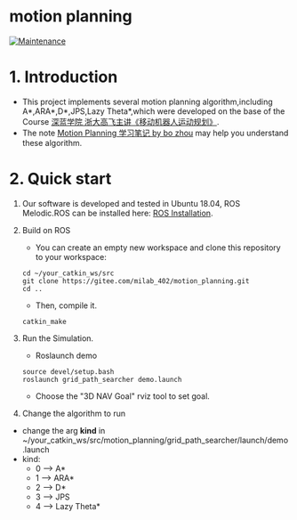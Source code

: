 # motion planning
[![Maintenance](https://img.shields.io/badge/Maintained%3F-no-red.svg)](https://bitbucket.org/lbesson/ansi-colors)


# 1. Introduction
- This project implements several motion planning algorithm,including A*,ARA*,D*,JPS,Lazy Theta*,which were developed on the base of the Course [深蓝学院 浙大高飞主讲《移动机器人运动规划》](https://www.shenlanxueyuan.com/course/521).
- The note [ Motion Planning 学习笔记 by bo zhou](https://note.youdao.com/s/8DqZpzSO) may help you understand these algorithm.
# 2. Quick start
1. Our software is developed and tested in Ubuntu 18.04, ROS Melodic.ROS can be installed here: [ROS Installation](http://wiki.ros.org/ROS/Installation).
2. Build on ROS
    - You can create an empty new workspace and clone this repository to your workspace:
    ```
    cd ~/your_catkin_ws/src
    git clone https://gitee.com/milab_402/motion_planning.git
    cd ..
    ```
    - Then, compile it.
    ```
    catkin_make
    ```
3. Run the Simulation.
    - Roslaunch demo
    ```
    source devel/setup.bash
    roslaunch grid_path_searcher demo.launch
    ```
    - Choose the "3D NAV Goal" rviz tool to set goal.

4. Change the algorithm to run

- change the arg **kind** in ~/your_catkin_ws/src/motion_planning/grid_path_searcher/launch/demo.launch
- kind:
    - 0 --> A*
    - 1 --> ARA*
    - 2 --> D*
    - 3 --> JPS
    - 4 --> Lazy Theta*
